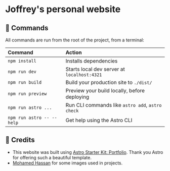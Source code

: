 <!-- markdownlint-disable MD013 -->

# Joffrey's personal website

## 🧞 Commands

All commands are run from the root of the project, from a terminal:

| Command                   | Action                                           |
| :------------------------ | :----------------------------------------------- |
| `npm install`             | Installs dependencies                            |
| `npm run dev`             | Starts local dev server at `localhost:4321`      |
| `npm run build`           | Build your production site to `./dist/`          |
| `npm run preview`         | Preview your build locally, before deploying     |
| `npm run astro ...`       | Run CLI commands like `astro add`, `astro check` |
| `npm run astro -- --help` | Get help using the Astro CLI                     |

## 🙏 Credits

- This website was built using [Astro Starter Kit: Portfolio](https://github.com/withastro/astro/tree/main/examples/portfolio).
    Thank you Astro for offering such a beautiful template.
- [Mohamed Hassan](https://pxhere.com/fr/photographer/767067) for some images used in projects.
